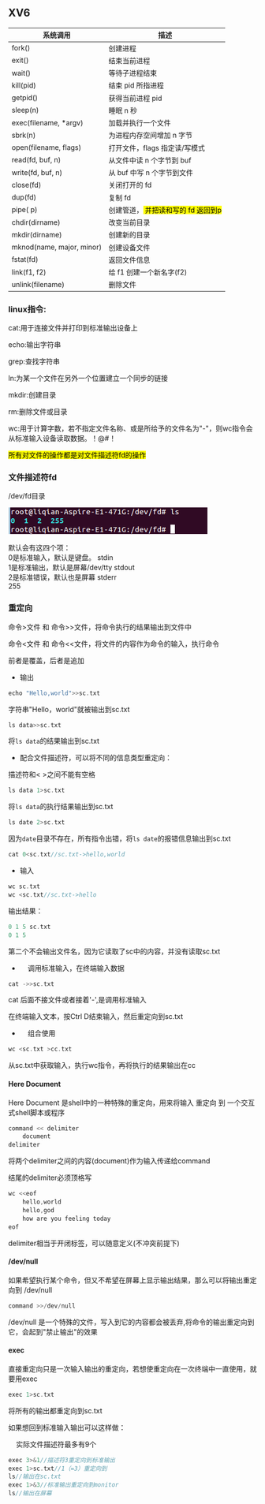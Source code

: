 ## XV6

| 系统调用                      | 描述                                |
| ------------------------- | --------------------------------- |
| fork()                    | 创建进程                              |
| exit()                    | 结束当前进程                            |
| wait()                    | 等待子进程结束                           |
| kill(pid)                 | 结束 pid 所指进程                       |
| getpid()                  | 获得当前进程 pid                        |
| sleep(n)                  | 睡眠 n 秒                            |
| exec(filename, *argv)     | 加载并执行一个文件                         |
| sbrk(n)                   | 为进程内存空间增加 n 字节                    |
| open(filename, flags)     | 打开文件，flags 指定读/写模式                |
| read(fd, buf, n)          | 从文件中读 n 个字节到 buf                  |
| write(fd, buf, n)         | 从 buf 中写 n 个字节到文件                 |
| close(fd)                 | 关闭打开的 fd                          |
| dup(fd)                   | 复制 fd                             |
| pipe( p)                  | 创建管道，<mark> 并把读和写的 fd 返回到p</mark> |
| chdir(dirname)            | 改变当前目录                            |
| mkdir(dirname)            | 创建新的目录                            |
| mknod(name, major, minor) | 创建设备文件                            |
| fstat(fd)                 | 返回文件信息                            |
| link(f1, f2)              | 给 f1 创建一个新名字(f2)                  |
| unlink(filename)          | 删除文件                              |

### linux指令:

cat:用于连接文件并打印到标准输出设备上

echo:输出字符串

grep:查找字符串

ln:为某一个文件在另外一个位置建立一个同步的链接

mkdir:创建目录

rm:删除文件或目录

wc:用于计算字数，若不指定文件名称、或是所给予的文件名为"-"，则wc指令会从标准输入设备读取数据。！@#！

<mark>所有对文件的操作都是对文件描述符fd的操作</mark>

### 文件描述符fd

/dev/fd目录

![](../2022-03-05-09-40-19-image.png)

默认会有这四个项：  
0是标准输入，默认是键盘。 stdin  
1是标准输出，默认是屏幕/dev/tty stdout  
2是标准错误，默认也是屏幕 stderr  
255

### 重定向

命令>文件 和 命令>>文件，将命令执行的结果输出到文件中

命令<文件 和 命令<<文件，将文件的内容作为命令的输入，执行命令

前者是覆盖，后者是追加

- 输出

```c
echo "Hello,world">>sc.txt
```

字符串"Hello，world"就被输出到sc.txt

```c
ls data>>sc.txt
```

将`ls data`的结果输出到sc.txt

- 配合文件描述符，可以将不同的信息类型重定向：

描述符和< >之间不能有空格

```c
ls data 1>sc.txt
```

将`ls data`的执行结果输出到sc.txt

```c
ls date 2>sc.txt
```

因为`date`目录不存在，所有指令出错，将`ls date`的报错信息输出到sc.txt

```c
cat 0<sc.txt//sc.txt->hello,world
```

- 输入

```c
wc sc.txt
wc <sc.txt//sc.txt->hello
```

输出结果：

```c
0 1 5 sc.txt
0 1 5
```

第二个不会输出文件名，因为它读取了sc中的内容，并没有读取sc.txt

-     调用标准输入，在终端输入数据

```c
cat ->>sc.txt
```

cat 后面不接文件或者接着'-',是调用标准输入

在终端输入文本，按Ctrl D结束输入，然后重定向到sc.txt

-     组合使用

```c
wc <sc.txt >cc.txt
```

从sc.txt中获取输入，执行wc指令，再将执行的结果输出在cc

#### Here Document

Here Document 是shell中的一种特殊的重定向，用来将输入  重定向 到 一个交互式shell脚本或程序

```c
command << delimiter
    document
delimiter
```

将两个delimiter之间的内容(document)作为输入传递给command

结尾的delimiter必须顶格写

```c
wc <<eof
    hello,world
    hello,god
    how are you feeling today
eof
```

delimiter相当于开闭标签，可以随意定义(不冲突前提下)

#### /dev/null

如果希望执行某个命令，但又不希望在屏幕上显示输出结果，那么可以将输出重定向到 /dev/null

```c
command >>/dev/null
```

/dev/null 是一个特殊的文件，写入到它的内容都会被丢弃,将命令的输出重定向到它，会起到"禁止输出"的效果

#### exec

直接重定向只是一次输入输出的重定向，若想使重定向在一次终端中一直使用，就要用exec

```c
exec 1>sc.txt
```

将所有的输出都重定向到sc.txt

如果想回到标准输入输出可以这样做：

    实际文件描述符最多有9个

```c
exec 3>&1//描述符3重定向到标准输出
exec 1>sc.txt//1（=3）重定向到
ls//输出在sc.txt
exec 1>&3//标准输出重定向到monitor
ls//输出在屏幕
```
